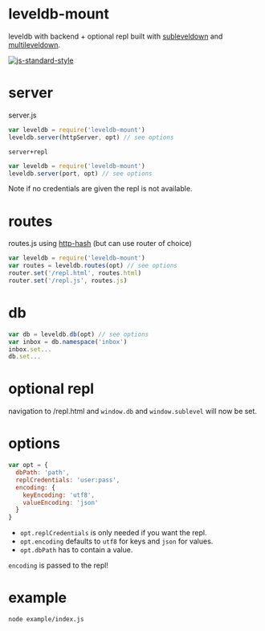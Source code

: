 # leveldb-mount

leveldb with backend + optional repl built with [subleveldown] and [multileveldown].

[![js-standard-style](https://cdn.rawgit.com/feross/standard/master/badge.svg)](https://github.com/feross/standard)

# server

server.js
```javascript
var leveldb = require('leveldb-mount')
leveldb.server(httpServer, opt) // see options
```

`server+repl`
```javascript
var leveldb = require('leveldb-mount')
leveldb.server(port, opt) // see options
```

Note if no credentials are given the repl is not available.

# routes
routes.js using [http-hash] (but can use router of choice)
```javascript
var leveldb = require('leveldb-mount')
var routes = leveldb.routes(opt) // see options
router.set('/repl.html', routes.html)
router.set('/repl.js', routes.js)
```

# db
```javascript
var db = leveldb.db(opt) // see options
var inbox = db.namespace('inbox')
inbox.set...
db.set...
```

# optional repl
navigation to /repl.html and `window.db` and `window.sublevel` will now be set.

# options
```javascript
var opt = {
  dbPath: 'path',
  replCredentials: 'user:pass',
  encoding: {
    keyEncoding: 'utf8',
    valueEncoding: 'json'
  }
}
```

* `opt.replCredentials` is only needed if you want the repl.
* `opt.encoding` defaults to `utf8` for keys and `json` for values.
* `opt.dbPath` has to contain a value.

`encoding` is passed to the repl!

# example
```
node example/index.js
```

[http-hash]: https://github.com/Matt-Esch/http-hash
[subleveldown]: https://github.com/mafintosh/subleveldown
[multileveldown]: https://github.com/mafintosh/multileveldown
